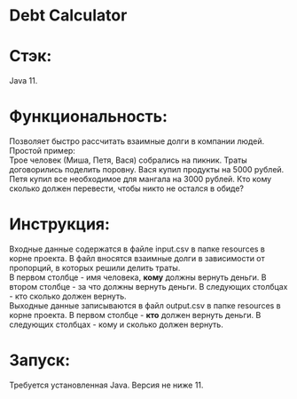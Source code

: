 # Debt Calculator
# Стэк:
Java 11.
# Функциональность:
 Позволяет быстро рассчитать взаимные долги в компании людей.<br />
Простой пример:<br />
Трое человек (Миша, Петя, Вася) собрались на пикник. Траты договорились поделить поровну. Вася купил продукты на 5000 рублей. Петя купил все необходимое для мангала на 3000 рублей. Кто кому сколько должен перевести, чтобы никто не остался в обиде?
# Инструкция:
Входные данные содержатся в файле input.csv в 
папке resources в корне проекта. В файл вносятся взаимные долги в зависимости от пропорций, в которых решили делить траты.<br />
В первом столбце - имя человека, **кому** должны вернуть деньги. В втором столбце - за что должны вернуть деньги.
В следующих столбцах - кто сколько должен вернуть.<br />
Выходные данные записываются в файл output.csv в папке resources в корне проекта. В первом столбце - **кто** должен вернуть деньги. 
В следующих столбцах - кому и сколько должен вернуть.
# Запуск:
Требуется установленная Java. Версия не ниже 11.